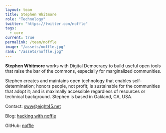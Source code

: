 ```yaml
---
layout: team
title: Stephen Whitmore
role: "Technology"
twitter: "https://twitter.com/noffle"
tags:
  - core
current: true
permalink: /team/noffle
image: "/assets/noffle.jpg"
rank: "/assets/noffle.jpg"
---
```


**Stephen Whitmore** works with Digital Democracy to build useful
open tools that raise the bar of the commons, especially for marginalized
communities.

Stephen creates and maintains open technology that enables self-determination;
honors people, not profit; is sustainable for the communities that adopt it;
and is maximally accessible regardless of resources or technical background.
Stephen is based in Oakland, CA, USA.

Contact: [sww@eight45.net](mailto:sww@eight45.net)

Blog: [hacking with noffle](http://blog.eight45.net)

GitHub: [noffle](https://github.com/noffle)
